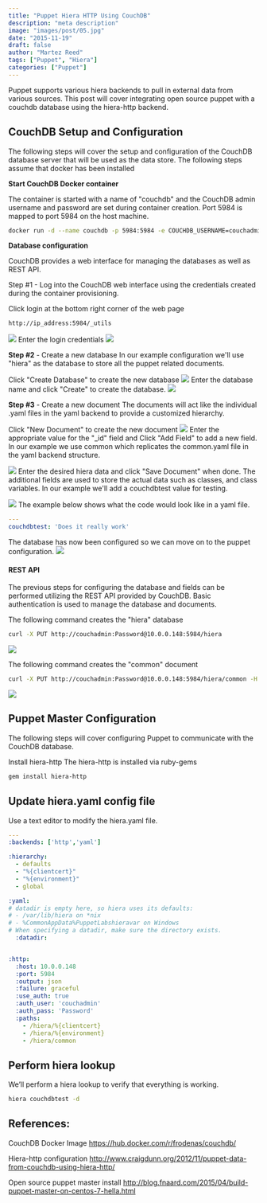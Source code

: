 ```yaml
---
title: "Puppet Hiera HTTP Using CouchDB"
description: "meta description"
image: "images/post/05.jpg"
date: "2015-11-19"
draft: false
author: "Martez Reed"
tags: ["Puppet", "Hiera"]
categories: ["Puppet"]
---
```


Puppet supports various hiera backends to pull in external data from various sources. This post will cover integrating open source puppet with a couchdb database using the hiera-http backend.

## CouchDB Setup and Configuration

The following steps will cover the setup and configuration of the CouchDB database server that will be used as the data store. The following steps assume that docker has been installed

**Start CouchDB Docker container**

The container is started with a name of "couchdb" and the CouchDB admin username and password are set during container creation. Port 5984 is mapped to port 5984 on the host machine.

```bash
docker run -d --name couchdb -p 5984:5984 -e COUCHDB_USERNAME=couchadmin -e COUCHDB_PASSWORD=Password couchdb
```

**Database configuration**

CouchDB provides a web interface for managing the databases as well as REST API.

Step #1 - Log into the CouchDB web interface using the credentials created during the container provisioning.

Click login at the bottom right corner of the web page

```bash
http://ip_address:5984/_utils
```

![](images/CouchDB_1_new.png) Enter the login credentials
![](images/CouchDB_3.png)

**Step #2** - Create a new database
In our example configuration we'll use "hiera" as the database to store all the puppet related documents.

Click "Create Database" to create the new database
![](images/CouchDB_4_new.png) Enter the database name and click "Create" to create the database.
![](images/CouchDB_5.png)

**Step #3** - Create a new document
The documents will act like the individual .yaml files in the yaml backend to provide a customized hierarchy.

Click "New Document" to create the new document
![](images/CouchDB_6_new.png) Enter the appropriate value for the "\_id" field and Click "Add Field" to add a new field. In our example we use common which replicates the common.yaml file in the yaml backend structure.

![](images/CouchDB_7_new.png) Enter the desired hiera data and click "Save Document" when done. The additional fields are used to store the actual data such as classes, and class variables. In our example we'll add a couchdbtest value for testing.

![](images/CouchDB_8_new.png) The example below shows what the code would look like in a yaml file.

```yaml
---
couchdbtest: 'Does it really work'
```

The database has now been configured so we can move on to the puppet configuration.
![](images/CouchDB_9_new.png)


#### REST API

The previous steps for configuring the database and fields can be performed utilizing the REST API provided by CouchDB. Basic authentication is used to manage the database and documents.

The following command creates the "hiera" database

```bash
curl -X PUT http://couchadmin:Password@10.0.0.148:5984/hiera
```

![](images/CouchDB_rest_1.png)

The following command creates the "common" document

```bash
curl -X PUT http://couchadmin:Password@10.0.0.148:5984/hiera/common -H 'Content-Type: application/json' -d '{"couchdbtest":"Does it really work"}'
```

![](images/CouchDB_rest_2.png)

## Puppet Master Configuration
The following steps will cover configuring Puppet to communicate with the CouchDB database.

Install hiera-http
The hiera-http is installed via ruby-gems

```bash
gem install hiera-http
```

## Update hiera.yaml config file

Use a text editor to modify the hiera.yaml file.

```yaml
---
:backends: ['http','yaml']

:hierarchy:
  - defaults
  - "%{clientcert}"
  - "%{environment}"
  - global

:yaml:
# datadir is empty here, so hiera uses its defaults:
# - /var/lib/hiera on *nix
# - %CommonAppData%PuppetLabshieravar on Windows
# When specifying a datadir, make sure the directory exists.
  :datadir:


:http:
  :host: 10.0.0.148
  :port: 5984
  :output: json
  :failure: graceful
  :use_auth: true
  :auth_user: 'couchadmin'
  :auth_pass: 'Password'
  :paths:
    - /hiera/%{clientcert}
    - /hiera/%{environment}
    - /hiera/common
```

## Perform hiera lookup

We’ll perform a hiera lookup to verify that everything is working.

```bash
hiera couchdbtest -d
```

## References:

CouchDB Docker Image
https://hub.docker.com/r/frodenas/couchdb/

Hiera-http configuration
http://www.craigdunn.org/2012/11/puppet-data-from-couchdb-using-hiera-http/

Open source puppet master install
http://blog.fnaard.com/2015/04/build-puppet-master-on-centos-7-hella.html
